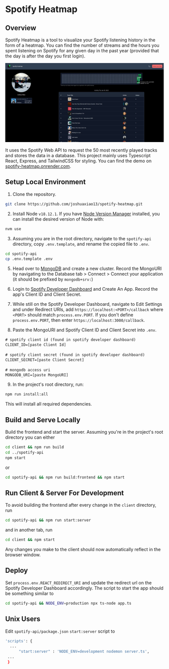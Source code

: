 # Spotify Heatmap

## Overview

Spotify Heatmap is a tool to visualize your Spotify listening history in the form of a heatmap. You can find the number of streams and the hours you spent listening on Spotify for any given day in the past year (provided that the day is after the day you first login).

<img alt='demo-screenshot' src='/assets/heatmap_screenshot.jpg'></img>

It uses the Spotify Web API to request the 50 most recently played tracks and stores the data in a database. This project mainly uses Typescript React, Express, and TailwindCSS for styling. You can find the demo on [spotify-heatmap.onrender.com](https://spotify-heatmap.onrender.com).

## Setup Local Environment

1. Clone the repository.

```sh
git clone https://github.com/joshuaxiao13/spotify-heatmap.git
```

2. Install Node `v18.12.1`. If you have [Node Version Manager](https://github.com/nvm-sh/nvm) installed, you can install the desired version of Node with:

```sh
nvm use
```

3. Assuming you are in the root directory, navigate to the `spotify-api` directory, copy `.env.template`, and rename the copied file to `.env`.

```sh
cd spotify-api
cp .env.template .env
```

5. Head over to [MongoDB](`https://www.mongodb.com/`) and create a new cluster. Record the MongoURI by navigating to the Database tab > Connect > Connect your application (it should be prefixed by `mongodb+srv:`)

6. Login to [Spotify Developer Dashboard](https://developer.spotify.com/dashboard/) and Create An App. Record the app's Client ID and Client Secret.

7. While still on the Spotify Developer Dashboard, navigate to Edit Settings and under Redirect URIs, add `https://localhost:<PORT>/callback` where `<PORT>` should match `process.env.PORT`. If you don't define `process.env.PORT`, then enter `https://localhost:3000/callback`.

8. Paste the MongoURI and Spotify Client ID and Client Secret into `.env`.

```env
# spotify client id (found in spotify developer dashboard)
CLIENT_ID=[paste Client Id]

# spotify client secret (found in spotify developer dashboard)
CLIENT_SECRET=[paste Client Secret]

# mongodb access uri
MONGODB_URI=[paste MongoURI]

```

9. In the project's root directory, run:

```sh
npm run install:all
```

This will install all required dependencies.

## Build and Serve Locally

Build the frontend and start the server. Assuming you're in the project's root directory you can either

```sh
cd client && npm run build
cd ../spotify-api
npm start
```

or

```sh
cd spotify-api && npm run build:frontend && npm start
```

## Run Client & Server For Development

To avoid building the frontend after every change in the `client` directory, run

```sh
cd spotify-api && npm run start:server
```

and in another tab, run

```sh
cd client && npm start
```

Any changes you make to the client should now automatically reflect in the browser window.

## Deploy

Set `process.env.REACT_REDIRECT_URI` and update the redirect url on the Spotify Developer Dashboard accordingly.
The script to start the app should be something similar to

```sh
cd spotify-api && NODE_ENV=production npx ts-node app.ts
```

## Unix Users

Edit `spotify-api/package.json` `start:server` script to

```sh
'scripts': {
  ...
      "start:server" : 'NODE_ENV=development nodemon server.ts',
 ...
 }
```
